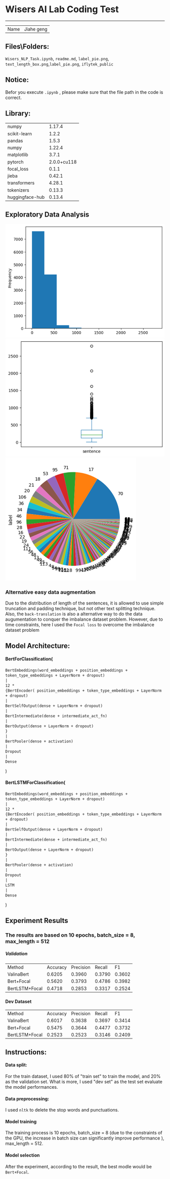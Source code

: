 # Wisers AI Lab Coding Test
-----------

|||
|:---|:---|
|Name|Jiahe geng

## Files\Folders:
`Wisers_NLP_Task.ipynb`, `readme.md`, `label_pie.png`, `text_length_box.png`,`label_pie.png`, `iflytek_public`

## Notice:
Befor you execute `.ipynb` , please 
make sure that the file path in the code is correct.

## Library:
|||
|:---|:---|
|numpy|1.17.4
|scikit-learn|1.2.2
|pandas|1.5.3
|numpy|1.22.4
|matplotlib|3.7.1
|pytorch|2.0.0+cu118
|focal_loss|0.1.1
|jieba|0.42.1
|transformers|4.28.1
|tokenizers|0.13.3
|huggingface-hub|0.13.4

## Exploratory Data Analysis
![Alt](text_length.png)
![Alt](text_length_box.png)
![Alt](label_pie.png)
### Alternative easy data augmentation
Due to the distribution of length of the sentences, it is allowed to use simple truncation and padding technique, but not other text splitting technique.  
Also, the `back-translation` is also a alternative way to do the data augumentation to conquer the imbalance dataset problem. However, due to time constraints, here I used the `Focal loss` to overcome the imbalance dataset problem

## Model Architecture:
#### BertForClassification(
    BertEmbeddings(word_embeddings + position_embeddings + token_type_embeddings + LayerNorm + dropout)  
    |  
    12 *  
    {BertEncoder( position_embeddings + token_type_embeddings + LayerNorm + dropout)  
    |  
    BertSelfOutput(dense + LayerNorm + dropout)  
    |  
    BertIntermediate(dense + intermediate_act_fn)  
    |  
    BertOutput(dense + LayerNorm + dropout)  
    }  
    |  
    BertPooler(dense + activation)  
    |  
    Dropout  
    |  
    Dense  
)  

#### BertLSTMForClassification(  
    BertEmbeddings(word_embeddings + position_embeddings + token_type_embeddings + LayerNorm + dropout)  
    |  
    12 *  
    {BertEncoder( position_embeddings + token_type_embeddings + LayerNorm + dropout)  
    |  
    BertSelfOutput(dense + LayerNorm + dropout)  
    |  
    BertIntermediate(dense + intermediate_act_fn)  
    |  
    BertOutput(dense + LayerNorm + dropout)  
    }  
    |  
    BertPooler(dense + activation)  
    |  
    Dropout  
    |  
    LSTM  
    |  
    Dense  
)

## Experiment Results
### The results are based on 10 epochs, batch_size = 8, max_length = 512
##### Validation
||||||
|:---|:---|:---|:---|:---|
|Method|Accuracy|Precision|Recall|F1
ValinaBert|0.6205|0.3960|0.3790|0.3602
Bert+Focal|0.5620|0.3793|0.4786|0.3982
BertLSTM+Focal|0.4718|0.2853|0.3317|0.2524

#### Dev Dataset
||||||
|:---|:---|:---|:---|:---|
|Method|Accuracy|Precision|Recall|F1
ValinaBert|0.6017|0.3638|0.3697|0.3414
Bert+Focal|0.5475|0.3644|0.4477|0.3732
BertLSTM+Focal|0.2523|0.2523|0.3146|0.2409

## Instructions:
#### Data split:
For the train dataset, I used 80% of  "train set" to train the model, and 20% as the validation set. What is more, I used "dev set" as the test set evaluate the model performances. 
#### Data preprocessing:
I used `nltk` to delete the stop words and punctuations. 
#### Model training 
The training process is 10 epochs, batch_size = 8 (due to the constraints of the GPU, the increase in batch size can significantly improve performance ), max_length = 512.
#### Model selection
After the experiment, according to the result, the best modle would be `Bert+Focal`.